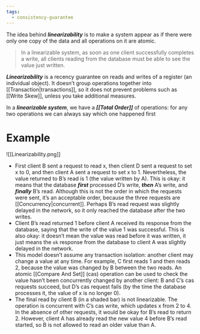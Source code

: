 ```yaml
---
tags:
  - consistency-guarantee
---
```

The idea behind ***linearizability*** is to make a system appear as if there were only one copy of the data and all operations on it are atomic.

>In a linearizable system, as soon as one client successfully completes a write, all clients reading from the database must be able to see the value just written.

***Linearizability*** is a recency guarantee on reads and writes of a register (an individual object). It doesn’t group operations together into [[Transaction|transactions]], so it does not prevent problems such as [[Write Skew]], unless you take additional measures.

In a ***linearizable system***, we have a ***[[Total Order]]*** of operations: for any two operations we can always say which one happened first

# Example
![[Linearizability.png]]
- First client B sent a request to read x, then client D sent a request to set x to 0, and then client A sent a request to set x to 1. Nevertheless, the value returned to B’s read is 1 (the value written by A). This is okay: it means that the database ***first*** processed D’s write, ***then*** A’s write, and ***finally*** B’s read. Although this is not the order in which the requests were sent, it’s an acceptable order, because the three requests are [[Concurrency|concurrent]]. Perhaps B’s read request was slightly delayed in the network, so it only reached the database after the two writes.
- Client B’s read returned 1 before client A received its response from the database, saying that the write of the value 1 was successful. This is also okay: it doesn’t mean the value was read before it was written, it just means the `ok` response from the database to client A was slightly delayed in the network.
- This model doesn’t assume any transaction isolation: another client may change a value at any time. For example, C first reads 1 and then reads 2, because the value was changed by B between the two reads. An atomic [[Compare And Set]] (cas) operation can be used to check the value hasn’t been concurrently changed by another client: B and C’s cas requests succeed, but D’s cas request fails (by the time the database processes it, the value of x is no longer 0).
- The final read by client B (in a shaded bar) is not linearizable. The operation is concurrent with C’s cas write, which updates x from 2 to 4. In the absence of other requests, it would be okay for B’s read to return 2. However, client A has already read the new value 4 before B’s read started, so B is not allowed to read an older value than A.